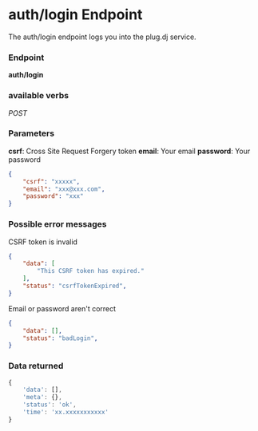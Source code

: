# auth/login Endpoint

The auth/login endpoint logs you into the plug.dj service.

### Endpoint

**auth/login**

### available verbs

_POST_

### Parameters

**csrf**: Cross Site Request Forgery token
**email**: Your email
**password**: Your password

```json
{
    "csrf": "xxxxx",
    "email": "xxx@xxx.com",
    "password": "xxx"
}
```

### Possible error messages

CSRF token is invalid
```json
{
    "data": [
        "This CSRF token has expired."
    ],
    "status": "csrfTokenExpired",
}
```

Email or password aren't correct
```json
{
    "data": [],
    "status": "badLogin",
}
```

### Data returned

```js
{
    'data': [],
    'meta': {},
    'status': 'ok',
    'time': 'xx.xxxxxxxxxxx'
}
```